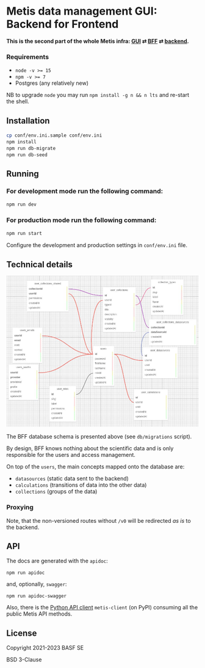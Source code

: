 # Metis data management GUI: Backend for Frontend

**This is the second part of the whole Metis infra: [GUI](https://github.com/basf/metis-gui) &rlarr; [BFF](https://github.com/basf/metis-bff) &rlarr; [backend](https://github.com/basf/metis-backend).**

### Requirements

- `node -v >= 15`
- `npm -v >= 7`
- Postgres (any relatively new)

NB to upgrade `node` you may run `npm install -g n && n lts` and re-start the shell.


## Installation

```bash
cp conf/env.ini.sample conf/env.ini
npm install
npm run db-migrate
npm run db-seed
```


## Running

### For development mode run the following command:

```bash
npm run dev
```


### For production mode run the following command:

```bash
npm run start
```

Configure the development and production settings in `conf/env.ini` file.


## Technical details

![BFF database schema](https://raw.githubusercontent.com/basf/metis-bff/master/bff_schema.png "BFF Postgres schema")

The BFF database schema is presented above (see `db/migrations` script).

By design, BFF knows nothing about the scientific data and is only responsible for the users and access management.

On top of the `users`, the main concepts mapped onto the database are:

- `datasources` (static data sent to the backend)
- `calculations` (transitions of data into the other data)
- `collections` (groups of the data)

### Proxying

Note, that the non-versioned routes without `/v0` will be redirected _as is_ to the backend.


## API

The docs are generated with the `apidoc`:

```
npm run apidoc
```

and, optionally, `swagger`:

```
npm run apidoc-swagger
```

Also, there is the [Python API client](https://github.com/tilde-lab/metis-client) `metis-client` (on PyPI) consuming all the public Metis API methods.


## License

Copyright 2021-2023 BASF SE

BSD 3-Clause

